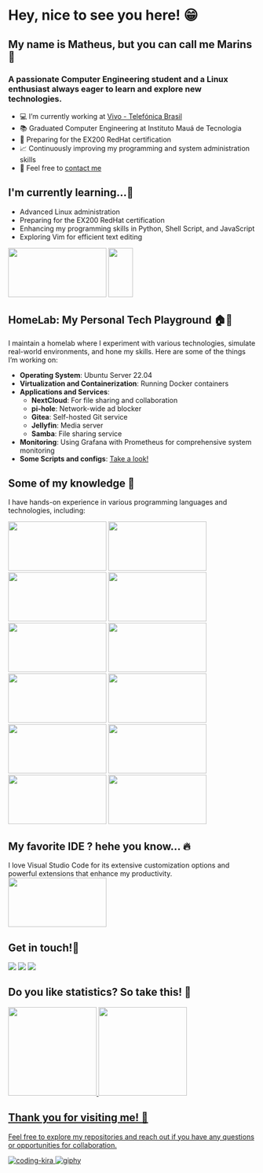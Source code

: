 # Hey, nice to see you here! 😁
## My name is Matheus, but you can call me Marins 🤗
### A passionate Computer Engineering student and a Linux enthusiast always eager to learn and explore new technologies.

- 💻 I’m currently working at [Vivo - Telefónica Brasil](https://www.vivo.com.br/)
- 📚 Graduated Computer Engineering at Instituto Mauá de Tecnologia
- 🌱 Preparing for the EX200 RedHat certification
- 📈 Continuously improving my programming and system administration skills
- 📲 Feel free to [contact me](mailto:matheus.bernardello@live.com)

## I'm currently learning...🐧
- Advanced Linux administration
- Preparing for the EX200 RedHat certification
- Enhancing my programming skills in Python, Shell Script, and JavaScript
- Exploring Vim for efficient text editing
<div>
  <img src="https://cdn.jsdelivr.net/gh/devicons/devicon/icons/linux/linux-original.svg" height="100" width="200" />
  <img src="https://cdn.jsdelivr.net/gh/devicons/devicon/icons/vim/vim-original.svg" height="100" width="50"  />
</div>

## HomeLab: My Personal Tech Playground 🏠🔧
I maintain a homelab where I experiment with various technologies, simulate real-world environments, and hone my skills. Here are some of the things I’m working on:
- **Operating System**: Ubuntu Server 22.04
- **Virtualization and Containerization**: Running Docker containers
- **Applications and Services**:
  - **NextCloud**: For file sharing and collaboration
  - **pi-hole**: Network-wide ad blocker
  - **Gitea**: Self-hosted Git service
  - **Jellyfin**: Media server
  - **Samba**: File sharing service
- **Monitoring**: Using Grafana with Prometheus for comprehensive system monitoring
- **Some Scripts and configs**: [Take a look!](https://github.com/Marins14/Bash-Shell/tree/main/Server_Project)
  
## Some of my knowledge 📝
I have hands-on experience in various programming languages and technologies, including:
<div>
  <img src="https://cdn.jsdelivr.net/gh/devicons/devicon/icons/python/python-original.svg" height="100" width="200" /> <img src="https://cdn.jsdelivr.net/gh/devicons/devicon/icons/raspberrypi/raspberrypi-original.svg" height="100" width="200" /> <img src="https://cdn.jsdelivr.net/gh/devicons/devicon/icons/mysql/mysql-original-wordmark.svg" height="100" width="200" />
  <img src="https://cdn.jsdelivr.net/gh/devicons/devicon@latest/icons/postgresql/postgresql-plain.svg" height="100" width="200"/>
  <img src="https://cdn.jsdelivr.net/gh/devicons/devicon/icons/java/java-original-wordmark.svg" height="100" width="200" /> <img src="https://cdn.jsdelivr.net/gh/devicons/devicon/icons/javascript/javascript-original.svg" height="100" width="200" /> <img src="https://cdn.jsdelivr.net/gh/devicons/devicon/icons/react/react-original-wordmark.svg" height="100" width="200" /> <img src="https://cdn.jsdelivr.net/gh/devicons/devicon/icons/html5/html5-original-wordmark.svg" height="100" width="200" />
  <img src="https://cdn.jsdelivr.net/gh/devicons/devicon/icons/nodejs/nodejs-original.svg" height="100" width="200" />
  <img src="https://cdn.jsdelivr.net/gh/devicons/devicon/icons/bash/bash-original.svg" height="100" width="200"/>
  <img src="https://cdn.jsdelivr.net/gh/devicons/devicon@latest/icons/ubuntu/ubuntu-plain.svg" height="100" width="200" />
  <img src="https://cdn.jsdelivr.net/gh/devicons/devicon@latest/icons/azuredevops/azuredevops-original.svg" height="100" width="200" />
          
</div>
          
 
 ## My favorite IDE ? hehe you know... 🔥
 I love Visual Studio Code for its extensive customization options and powerful extensions that enhance my productivity.
 <img src="https://cdn.jsdelivr.net/gh/devicons/devicon/icons/vscode/vscode-original.svg" height="100" width="200" />
          
 
 
## Get in touch!📲
<div>
<a href="https://instagram.com/marins_1401" target="_blank"><img src="https://img.shields.io/badge/-Instagram-%23E4405F?style=for-the-badge&logo=instagram&logoColor=white" target="_blank"></a>
<a href="mailto:matheus.bernardello@live.com"><img src="https://img.shields.io/badge/Outlook-0096c7?style=for-the-badge&logo=outlook&logoColor=white" target="_blank"></a>
<a href="https://www.linkedin.com/in/matheus-marins-bernardello-89b9491ab" target="_blank"><img src="https://img.shields.io/badge/-LinkedIn-%230077B5?style=for-the-badge&logo=linkedin&logoColor=white" target="_blank"></a>   
</div>
 
## Do you like statistics? So take this! 📃
<div>
<a href="https://github.com/Marins14">
<img height="180em" src="https://github-readme-stats.vercel.app/api/top-langs/?username=Marins14&layout=compact&langs_count=7&theme=dracula"/>
<img height="180em" src="https://github-readme-stats.vercel.app/api?username=Marins14&show_icons=true&theme=dracula&include_all_commits=true&count_private=true"/>
</div>

## Thank you for visiting me! 👋
Feel free to explore my repositories and reach out if you have any questions or opportunities for collaboration.

![coding-kira](https://github.com/Marins14/Marins14/assets/100360588/7d214094-05fa-4d0d-bd1b-5491ff0a84e1) ![giphy](https://github.com/Marins14/Marins14/assets/100360588/dddd7c69-f17c-4f76-9b0d-28ef2caba967)


          
          
           
          
          

<!--
**Marins14/Marins14** is a ✨ _special_ ✨ repository because its `README.md` (this file) appears on your GitHub profile.

Here are some ideas to get you started:

- 🔭 I’m currently working on ...
- 🌱 I’m currently learning ...
- 👯 I’m looking to collaborate on ...
- 🤔 I’m looking for help with ...
- 💬 Ask me about ...
- 📫 How to reach me: ...
- 😄 Pronouns: ...
- ⚡ Fun fact: ...
-->


